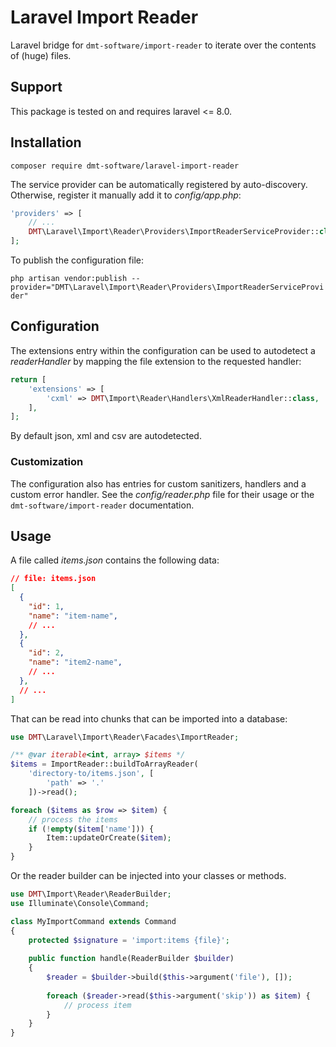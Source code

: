 # Laravel Import Reader

Laravel bridge for `dmt-software/import-reader` to iterate over the contents of
(huge) files.

## Support

This package is tested on and requires laravel <= 8.0.

## Installation

`composer require dmt-software/laravel-import-reader`

The service provider can be automatically registered by auto-discovery. 
Otherwise, register it manually add it to _config/app.php_:

```php
'providers' => [
    // ...
    DMT\Laravel\Import\Reader\Providers\ImportReaderServiceProvider::class,
];
```

To publish the configuration file:

`php artisan vendor:publish --provider="DMT\Laravel\Import\Reader\Providers\ImportReaderServiceProvider"`

## Configuration

The extensions entry within the configuration can be used to autodetect a 
_readerHandler_ by mapping the file extension to the requested handler:

```php
return [
    'extensions' => [
        'cxml' => DMT\Import\Reader\Handlers\XmlReaderHandler::class,     
    ],
];
```
By default json, xml and csv are autodetected. 

### Customization

The configuration also has entries for custom sanitizers, handlers and a custom
error handler. See the _config/reader.php_ file for their usage or the 
`dmt-software/import-reader` documentation.


## Usage

A file called _items.json_ contains the following data:

```json
// file: items.json
[
  { 
    "id": 1,
    "name": "item-name",
    // ...
  },
  {
    "id": 2,
    "name": "item2-name",
    // ...
  },
  // ...
]
```

That can be read into chunks that can be imported into a database:

```php
use DMT\Laravel\Import\Reader\Facades\ImportReader;

/** @var iterable<int, array> $items */
$items = ImportReader::buildToArrayReader(
    'directory-to/items.json', [
        'path' => '.'
    ])->read();

foreach ($items as $row => $item) {
    // process the items 
    if (!empty($item['name'])) {
        Item::updateOrCreate($item);
    }
}
```

Or the reader builder can be injected into your classes or methods.

```php
use DMT\Import\Reader\ReaderBuilder;
use Illuminate\Console\Command;

class MyImportCommand extends Command
{
    protected $signature = 'import:items {file}';
    
    public function handle(ReaderBuilder $builder)
    {
        $reader = $builder->build($this->argument('file'), []);
        
        foreach ($reader->read($this->argument('skip')) as $item) {
            // process item
        }
    }
}
```
